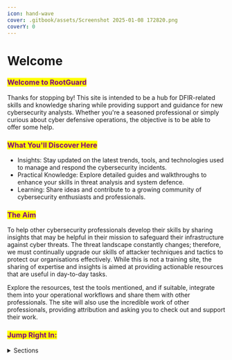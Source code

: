 ```yaml
---
icon: hand-wave
cover: .gitbook/assets/Screenshot 2025-01-08 172820.png
coverY: 0
---
```


# Welcome

### <mark style="color:purple;">Welcome to RootGuard</mark>

Thanks for stopping by! This site is intended to be a hub for DFIR-related skills and knowledge sharing while providing support and guidance for new cybersecurity analysts. Whether you're a seasoned professional or simply curious about cyber defensive operations, the objective is to be able to offer some help.

### <mark style="color:purple;">What You'll Discover Here</mark>

* Insights: Stay updated on the latest trends, tools, and technologies used to manage and respond the cybersecurity incidents.
* Practical Knowledge: Explore detailed guides and walkthroughs to enhance your skills in threat analysis and system defence.
* Learning: Share ideas and contribute to a growing community of cybersecurity enthusiasts and professionals.

### <mark style="color:purple;">The Aim</mark>

To help other cybersecurity professionals develop their skills by sharing insights that may be helpful in their mission to safeguard their infrastructure against cyber threats. The threat landscape constantly changes; therefore, we must continually upgrade our skills of attacker techniques and tactics to protect our organisations effectively. While this is not a training site, the sharing of expertise and insights is aimed at providing actionable resources that are useful in day-to-day tasks.

Explore the resources, test the tools mentioned, and if suitable, integrate them into your operational workflows and share them with other professionals. The site will also use the incredible work of other professionals, providing attribution and asking you to check out and support their work.

### <mark style="color:purple;">**Jump Right In:**</mark>

<details>

<summary>Sections</summary>

[README (1).md](<README (1).md> "mention")

[cybersecurity-operations-center-csoc](cybersecurity-operations-center-csoc/ "mention")

[digital-forensics](digital-forensics/ "mention")

[threat-hunting](threat-hunting/ "mention")

[malware-analysis.md](malware-analysis.md "mention")

[intrusion-detection](intrusion-detection/ "mention")

[linux](linux/ "mention")

[training-and-projects](training-and-projects/ "mention")

</details>
